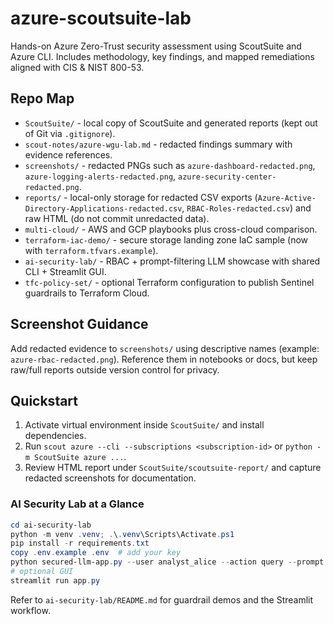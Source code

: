 ﻿# azure-scoutsuite-lab
Hands-on Azure Zero-Trust security assessment using ScoutSuite and Azure CLI. Includes methodology, key findings, and mapped remediations aligned with CIS & NIST 800-53.

## Repo Map
- `ScoutSuite/` - local copy of ScoutSuite and generated reports (kept out of Git via `.gitignore`).
- `scout-notes/azure-wgu-lab.md` - redacted findings summary with evidence references.
- `screenshots/` - redacted PNGs such as `azure-dashboard-redacted.png`, `azure-logging-alerts-redacted.png`, `azure-security-center-redacted.png`.
- `reports/` - local-only storage for redacted CSV exports (`Azure-Active-Directory-Applications-redacted.csv`, `RBAC-Roles-redacted.csv`) and raw HTML (do not commit unredacted data).
- `multi-cloud/` - AWS and GCP playbooks plus cross-cloud comparison.
- `terraform-iac-demo/` - secure storage landing zone IaC sample (now with `terraform.tfvars.example`).
- `ai-security-lab/` - RBAC + prompt-filtering LLM showcase with shared CLI + Streamlit GUI.
- `tfc-policy-set/` - optional Terraform configuration to publish Sentinel guardrails to Terraform Cloud.

## Screenshot Guidance
Add redacted evidence to `screenshots/` using descriptive names (example: `azure-rbac-redacted.png`). Reference them in notebooks or docs, but keep raw/full reports outside version control for privacy.

## Quickstart
1. Activate virtual environment inside `ScoutSuite/` and install dependencies.
2. Run `scout azure --cli --subscriptions <subscription-id>` or `python -m ScoutSuite azure ...`.
3. Review HTML report under `ScoutSuite/scoutsuite-report/` and capture redacted screenshots for documentation.

### AI Security Lab at a Glance
```powershell
cd ai-security-lab
python -m venv .venv; .\.venv\Scripts\Activate.ps1
pip install -r requirements.txt
copy .env.example .env  # add your key
python secured-llm-app.py --user analyst_alice --action query --prompt "Explain zero trust in one line."
# optional GUI
streamlit run app.py
```
Refer to `ai-security-lab/README.md` for guardrail demos and the Streamlit workflow.

